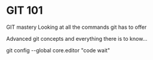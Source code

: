 
# GIT 101

GIT mastery 
Looking at all the commands git has to offer

Advanced git concepts and everything there is to know...

git config --global core.editor "code wait"